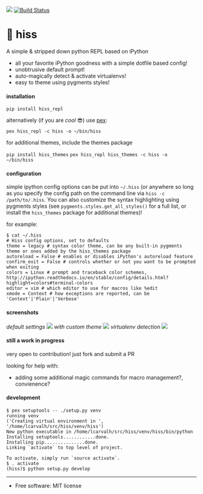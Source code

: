 [<img src="https://img.shields.io/pypi/v/hiss_repl.svg">](https://pypi.python.org/pypi/hiss_repl)
[![Build
Status](https://travis-ci.org/sixninetynine/hiss.svg?branch=master)](https://travis-ci.org/sixninetynine/hiss)


# 🐍 hiss

A simple & stripped down python REPL based on iPython

* all your favorite iPython goodness with a simple dotfile based config!
* unobtrusive default prompt!
* auto-magically detect & activate virtualenvs!
* easy to theme using pygments styles!

#### installation

`pip install hiss_repl`

alternatively (if you are _cool_ 😎) use [pex](https://github.com/pantsbuild/pex):

`pex hiss_repl -c hiss -o ~/bin/hiss`

for additional themes, include the themes package

`pip install hiss_themes`
`pex hiss_repl hiss_themes -c hiss -o ~/bin/hiss`

#### configuration

simple ipython config options can be put into `~/.hiss` (or anywhere so long as you specify the config path on the command line via `hiss -c /path/to/.hiss`. You can also customize the syntax highlighting using pygments styles (see `pygments.styles.get_all_styles()` for a full list, or install the `hiss_themes` package for additional themes)! 

for example:

```
$ cat ~/.hiss
# Hiss config options, set to defaults
theme = legacy # syntax color theme, can be any built-in pygments theme or ones added by the hiss_themes package
autoreload = False # enables or disables iPython's autoreload feature
confirm_exit = False # controls whether or not you want to be prompted when exiting
colors = Linux # prompt and traceback color schemes, http://ipython.readthedocs.io/en/stable/config/details.html?highlight=colors#terminal-colors
editor = vim # which editor to use for macros like %edit
xmode = Context # how exceptions are reported, can be 'Context'|'Plain'|'Verbose'
```

#### screenshots
_default settings_
![](https://www.dropbox.com/s/12djf1idmzjhaei/Screenshot%202016-10-06%2000.59.15.png?raw=true)
_with custom theme_
![](https://www.dropbox.com/s/kruj91cdvc4701y/Screenshot%202017-01-16%2013.10.17.png?raw=true)
_virtualenv detection_
![](https://www.dropbox.com/s/s07fy6rttz0i6j0/Screenshot%202017-01-16%2013.11.20.png?raw=true)
#### still a work in progress

very open to contribution! just fork and submit a PR

looking for help with:

* adding some additional magic commands for macro management?, convienence?

#### development

```
$ pex setuptools -- ./setup.py venv
running venv
('Creating virtual environment in ', '/home/lcarvalh/src/hiss/venv/hiss')
New python executable in /home/lcarvalh/src/hiss/venv/hiss/bin/python
Installing setuptools............done.
Installing pip...............done.
Linking `activate` to top level of project.

To activate, simply run `source activate`.
$ . activate
(hiss)$ python setup.py develop
```

---

* Free software: MIT license
